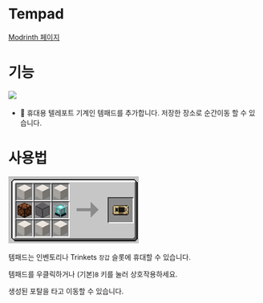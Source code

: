 # Tempad

[Modrinth 페이지](https://modrinth.com/mod/tempad)

# 기능
<img src="https://media.forgecdn.net/avatars/500/177/637818622588372032.gif" style="width: 100px">

* :calling: 휴대용 텔레포트 기계인 템패드를 추가합니다. 저장한 장소로 순간이동 할 수 있습니다.

# 사용법
![](imgs/tempad.PNG)

템패드는 인벤토리나 Trinkets `장갑` 슬롯에 휴대할 수 있습니다.

템패드를 우클릭하거나 (기본)`B` 키를 눌러 상호작용하세요.

생성된 포탈을 타고 이동할 수 있습니다.